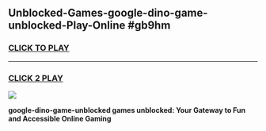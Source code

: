 
## Unblocked-Games-google-dino-game-unblocked-Play-Online #gb9hm
<h3>
<a href="https://news.freeplayer.one?title=google-dino-game-unblocked&ref=3">CLICK TO PLAY</a></h3>
<hr>

<h3>
<a href="https://news.freeplayer.one?title=google-dino-game-unblocked&ref=3">CLICK 2 PLAY</a>
  
</h3>

<a href="https://news.freeplayer.one?title=google-dino-game-unblocked&ref=3"><img src="https://clearcache.store/games.png"></a>


**google-dino-game-unblocked games unblocked: Your Gateway to Fun and Accessible Online Gaming**
